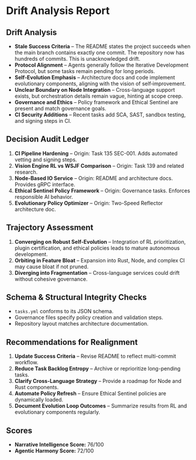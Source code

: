 # Drift Analysis Report

## Drift Analysis
- **Stale Success Criteria** – The README states the project succeeds when the main branch contains exactly one commit. The repository now has hundreds of commits. This is unacknowledged drift.
- **Protocol Alignment** – Agents generally follow the Iterative Development Protocol, but some tasks remain pending for long periods.
- **Self‑Evolution Emphasis** – Architecture docs and code implement evolutionary components, aligning with the vision of self‑improvement.
- **Unclear Boundary on Node Integration** – Cross-language support exists, but orchestration details remain vague, hinting at scope creep.
- **Governance and Ethics** – Policy framework and Ethical Sentinel are present and match governance goals.
- **CI Security Additions** – Recent tasks add SCA, SAST, sandbox testing, and signing steps in CI.

## Decision Audit Ledger
1. **CI Pipeline Hardening** – Origin: Task 135 SEC-001. Adds automated vetting and signing steps.
2. **Vision Engine RL vs WSJF Comparison** – Origin: Task 139 and related research.
3. **Node-Based IO Service** – Origin: README and architecture docs. Provides gRPC interface.
4. **Ethical Sentinel Policy Framework** – Origin: Governance tasks. Enforces responsible AI behavior.
5. **Evolutionary Policy Optimizer** – Origin: Two-Speed Reflector architecture doc.

## Trajectory Assessment
1. **Converging on Robust Self-Evolution** – Integration of RL prioritization, plugin certification, and ethical policies leads to mature autonomous development.
2. **Orbiting in Feature Bloat** – Expansion into Rust, Node, and complex CI may cause bloat if not pruned.
3. **Diverging into Fragmentation** – Cross-language services could drift without cohesive governance.

## Schema & Structural Integrity Checks
- `tasks.yml` conforms to its JSON schema.
- Governance files specify policy creation and validation steps.
- Repository layout matches architecture documentation.

## Recommendations for Realignment
1. **Update Success Criteria** – Revise README to reflect multi-commit workflow.
2. **Reduce Task Backlog Entropy** – Archive or reprioritize long-pending tasks.
3. **Clarify Cross-Language Strategy** – Provide a roadmap for Node and Rust components.
4. **Automate Policy Refresh** – Ensure Ethical Sentinel policies are dynamically loaded.
5. **Document Evolution Loop Outcomes** – Summarize results from RL and evolutionary components regularly.

## Scores
- **Narrative Intelligence Score:** 76/100
- **Agentic Harmony Score:** 72/100
